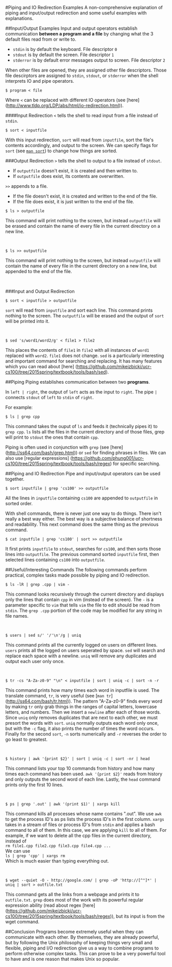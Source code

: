 #Piping and IO Redirection Examples
A non-comprehensive explanation of piping and input/output redirection and some useful examples with explanations.

##Input/Output Examples
Input and output operators establish communication **between a program and a file** by changing what the 3 default files read from or write to.
* `stdin` is by default the keyboard. File descriptor `0`
* `stdout` is by default the screen. File descriptor `1`
*  `stderror` is by default error messages output to screen. File descriptor `2`

When other files are opened, they are assigned other file descriptors. Those file descirptors are assigned to `stdin`, `stdout`, or `stderror` when the shell interprets IO and pipe operators.

```
$ program < file
```
Where `<` can be replaced with different IO operators (see [here] (http://www.tldp.org/LDP/abs/html/io-redirection.html)).

####Input Redirection
`<` tells the shell to read input from a file instead of `stdin`.

```
$ sort < inputfile
```
With this input redirection, `sort` will read from `inputfile`, sort the file's contents accordingly, and output to the screen.
We can specify flags for `sort` (see [`man sort`](http://ss64.com/bash/sort.html)) to change how things are sorted.

###Output Redirection
`>` tells the shell to output to a file instead of `stdout`.
* If `outputfile` doesn't exist, it is created and then written to.
* If `outputfile` does exist, its contents are overwritten.

`>>` appends to a file.
* If the file doesn't exist, it is created and written to the end of the file.
* If the file does exist, it is just written to the end of the file.

```
$ ls > outputfile
```
This command will print nothing to the screen, but instead `outputfile` will be erased and contain the name of every file in the current directory on a new line.

&nbsp;

```
$ ls >> outputfile
```
This command will print nothing to the screen, but instead `outputfile` will contain the name of every file in the current directory on a new line, but appended to the end of the file.

&nbsp;

###Input and Output Redirection

```
$ sort < inputfile > outputfile
```
`sort` will read from `inputfile` and sort each line.
This command prints nothing to the screen.
The `outputfile` will be erased and the output of `sort` will be printed into it.

&nbsp;

```
$ sed 's/word1/word2/g' < file1 > file2
```
This places the contents of `file1` in `file2` with all instances of `word1` replaced with `word2`.
`file1` does not change.
`sed` is a particularly interesting and important command for searching and replacing.
It has many features which you can read about [here] (https://github.com/mikeizbicki/ucr-cs100/tree/2015spring/textbook/tools/bash/sed).  

##Piping
Piping establishes communication between two **programs**.

In `left | right`, the output of `left` acts as the input to `right`.
The pipe `|` connects `stdout` of `left` to `stdin` of `right`.

For example:
```
$ ls | grep cpp
```
This command takes the ouput of `ls` and feeds it (technically pipes it) to `grep cpp`.
`ls` lists all the files in the current directory and of those files, grep will print to `stdout` the ones that contain `cpp`.

Piping is often used in conjunction with `grep` (see [here] (http://ss64.com/bash/grep.html)) or `sed` for finding phrases in files.
We can also use [regular expressions] (https://github.com/phung001/ucr-cs100/tree/2015spring/textbook/tools/bash/regex) for specific searching.

##Piping and IO Redirection
Pipe and input/output operators can be used together.

```
$ sort inputfile | grep 'cs100' >> outputfile
```
All the lines in `inputfile` containing `cs100` are appended to `outputfile` in sorted order.

With shell commands, there is never just one way to do things.
There isn't really a best way either.
The best way is a subjective balance of shortness and readability.
This next command does the same thing as the previous command.
```
$ cat inputfile | grep 'cs100' | sort >> outputfile
```
It first prints `inputfile` to `stdout`, searches for `cs100`, and then sorts those lines into `outputfile`.
The previous command sorted `inputfile` first, then selected lines containing `cs100` into `outputfile`.


##Useful/Interesting Commands
The following commands perform practical, complex tasks made possible by piping and IO redirection.

```
$ ls -lR | grep .cpp | vim -
```
This command looks recursively through the current directory and displays only the lines that contain `cpp` in vim (instead of the screen).
The `-` is a parameter specific to `vim` that tells `vim` the file to edit should be read from `stdin`.
The `grep .cpp` portion of the code may be modified for any string in file names. 

&nbsp;

```
$ users | sed s/' '/'\n'/g | uniq 
```
This command prints all the currently logged on users on different lines.
`users` prints all the logged on users seperated by space.
`sed` will search and replace each space with a newline.
`uniq` will remove any duplicates and output each user only once.

&nbsp;

```
$ tr -cs "A-Za-z0-9" "\n" < inputfile | sort | uniq -c | sort -n -r
```
This command prints how many times each word in inputfile is used.
The translate command, `tr`, is very useful (see [`man tr`] (http://ss64.com/bash/tr.html)).
The pattern "A-Za-z0-9" finds every word by making `tr` only grab things in the ranges of capital letters, lowercase letters, and numbers.
Then we insert a `newline` after each of those words.
Since `uniq` only removes duplicates that are next to each other, we must presort the words with `sort`.
`uniq` normally outputs each word only once, but with the `-c` flag, it also prints the number of times the word occurs.
Finally for the second `sort`, `-n` sorts numerically and `-r` reverses the order to go least to greatest.

&nbsp;

```
$ history | awk '{print $2}' | sort | uniq -c | sort -nr | head
```
This command lists your top 10 commands from history and how many times each command has been used.
`awk '{print $2}'` reads from history and only outputs the second word of each line.
Lastly, the `head` command prints only the first 10 lines.

&nbsp;

```
$ ps | grep '.out' | awk '(print $1)' | xargs kill
```

This command kills all processes whose name contains ".out".
We use `awk` to get the process ID's as ps lists the process ID's in the first column.
`xargs` takes in a stream of files or process ID's from `stdin` and applies a bash command to all of them.
In this case, we are applying `kill` to all of them.
For example, if we want to delete all the cpp files in the current directory, instead of  
`rm file1.cpp file2.cpp file3.cpp file4.cpp ...`  
We can use  
`ls | grep 'cpp' | xargs rm`  
Which is much easier than typing everything out.

&nbsp;

```
$ wget --quiet -O - http://google.com/ | grep -oP 'http://[^"]*' | uniq | sort > outfile.txt
```
This command gets all the links from a webpage and prints it to `outfile.txt`. 
`grep` does most of the work with its powerful regular expression ability (read about regex [here] (https://github.com/mikeizbicki/ucr-cs100/tree/2015spring/textbook/tools/bash/regex)), but its input is from the wget command. 


##Conclusion
Programs become extremely useful when they can communicate with each other.
By themselves, they are already powerful, but by following the Unix philosophy of keeping things very small and flexible, piping and I/O redirection give us a way to combine programs to perform otherwise complex tasks.
This can prove to be a very powerful tool to have and is one reason that makes Unix so popular.


